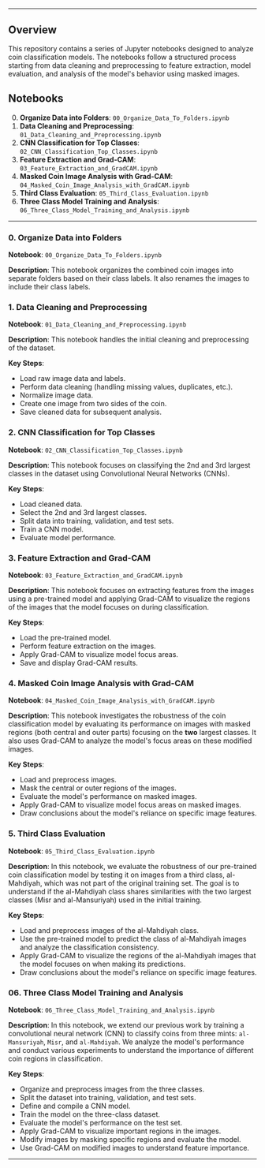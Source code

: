 
#

---

## Overview

This repository contains a series of Jupyter notebooks designed to analyze coin classification models. The notebooks follow a structured process starting from data cleaning and preprocessing to feature extraction, model evaluation, and analysis of the model's behavior using masked images.

## Notebooks

0. **Organize Data into Folders**: `00_Organize_Data_To_Folders.ipynb`
1. **Data Cleaning and Preprocessing**: `01_Data_Cleaning_and_Preprocessing.ipynb`
2. **CNN Classification for Top Classes**: `02_CNN_Classification_Top_Classes.ipynb`
3. **Feature Extraction and Grad-CAM**: `03_Feature_Extraction_and_GradCAM.ipynb`
4. **Masked Coin Image Analysis with Grad-CAM**: `04_Masked_Coin_Image_Analysis_with_GradCAM.ipynb`
5. **Third Class Evaluation**: `05_Third_Class_Evaluation.ipynb`
6. **Three Class Model Training and Analysis**: `06_Three_Class_Model_Training_and_Analysis.ipynb`

---

### 0. Organize Data into Folders

**Notebook**: `00_Organize_Data_To_Folders.ipynb`

**Description**:
This notebook organizes the combined coin images into separate folders based on their class labels. It also renames the images to include their class labels.

### 1. Data Cleaning and Preprocessing

**Notebook**: `01_Data_Cleaning_and_Preprocessing.ipynb`

**Description**:
This notebook handles the initial cleaning and preprocessing of the dataset.

**Key Steps**:

- Load raw image data and labels.
- Perform data cleaning (handling missing values, duplicates, etc.).
- Normalize image data.
- Create one image from two sides of the coin.
- Save cleaned data for subsequent analysis.

### 2. CNN Classification for Top Classes

**Notebook**: `02_CNN_Classification_Top_Classes.ipynb`

**Description**:
This notebook focuses on classifying the 2nd and 3rd largest classes in the dataset using Convolutional Neural Networks (CNNs).

**Key Steps**:

- Load cleaned data.
- Select the 2nd and 3rd largest classes.
- Split data into training, validation, and test sets.
- Train a CNN model.
- Evaluate model performance.

### 3. Feature Extraction and Grad-CAM

**Notebook**: `03_Feature_Extraction_and_GradCAM.ipynb`

**Description**:
This notebook focuses on extracting features from the images using a pre-trained model and applying Grad-CAM to visualize the regions of the images that the model focuses on during classification.

**Key Steps**:

- Load the pre-trained model.
- Perform feature extraction on the images.
- Apply Grad-CAM to visualize model focus areas.
- Save and display Grad-CAM results.

### 4. Masked Coin Image Analysis with Grad-CAM

**Notebook**: `04_Masked_Coin_Image_Analysis_with_GradCAM.ipynb`

**Description**:
This notebook investigates the robustness of the coin classification model by evaluating its performance on images with masked regions (both central and outer parts) focusing on the **two** largest classes. It also uses Grad-CAM to analyze the model's focus areas on these modified images.

**Key Steps**:

- Load and preprocess images.
- Mask the central or outer regions of the images.
- Evaluate the model's performance on masked images.
- Apply Grad-CAM to visualize model focus areas on masked images.
- Draw conclusions about the model's reliance on specific image features.

### 5. Third Class Evaluation

**Notebook**: `05_Third_Class_Evaluation.ipynb`

**Description**:
In this notebook, we evaluate the robustness of our pre-trained coin classification model by testing it on images from a third class, al-Mahdiyah, which was not part of the original training set. The goal is to understand if the al-Mahdiyah class shares similarities with the two largest classes (Misr and al-Mansuriyah) used in the initial training.

**Key Steps**:

- Load and preprocess images of the al-Mahdiyah class.
- Use the pre-trained model to predict the class of al-Mahdiyah images and analyze the classification consistency.
- Apply Grad-CAM to visualize the regions of the al-Mahdiyah images that the model focuses on when making its predictions.
- Draw conclusions about the model's reliance on specific image features.

### 06. Three Class Model Training and Analysis

**Notebook**: `06_Three_Class_Model_Training_and_Analysis.ipynb`

**Description**:
In this notebook, we extend our previous work by training a convolutional neural network (CNN) to classify coins from three mints: `al-Mansuriyah`, `Misr`, and `al-Mahdiyah`. We analyze the model's performance and conduct various experiments to understand the importance of different coin regions in classification.

**Key Steps**:

- Organize and preprocess images from the three classes.
- Split the dataset into training, validation, and test sets.
- Define and compile a CNN model.
- Train the model on the three-class dataset.
- Evaluate the model's performance on the test set.
- Apply Grad-CAM to visualize important regions in the images.
- Modify images by masking specific regions and evaluate the model.
- Use Grad-CAM on modified images to understand feature importance.

---
